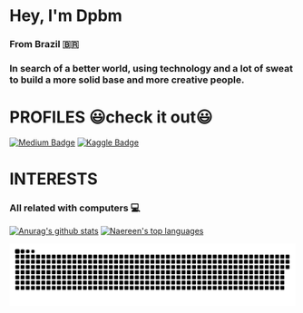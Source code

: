 <h1>Hey, I'm Dpbm</h1>
<h3>From Brazil 🇧🇷</h3>

<h3>In search of a better world, using technology and a lot of sweat to build a more solid base and more creative people.</h3>

<h1>PROFILES 😃check it out😃</h1>

[![Medium Badge](https://img.shields.io/badge/Medium-12100E?style=for-the-badge&logo=medium&logoColor=white)](https://dpbm.medium.com/) 
[![Kaggle Badge](https://img.shields.io/badge/Kaggle-20BEFF?style=for-the-badge&logo=Kaggle&logoColor=white)](https://www.kaggle.com/dpbmanalysis)  
<h1>INTERESTS</h1>
<h3>All related with computers 💻</h3> 
  
[![Anurag's github stats](https://github-readme-stats.vercel.app/api?username=Dpbm&theme=blue-green)](https://github.com/anuraghazra/github-readme-stats)
[![Naereen's top languages](https://github-readme-stats.vercel.app/api/top-langs/?username=Dpbm&theme=blue-green)](https://github.com/anuraghazra/github-readme-stats)


![Snake animation](https://github.com/Dpbm/Dpbm/blob/output/github-contribution-grid-snake.svg)

